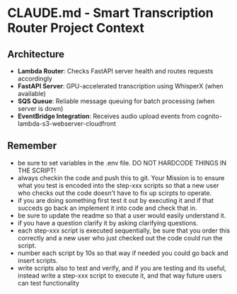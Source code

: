 # CLAUDE.md - Smart Transcription Router Project Context

## Architecture
- **Lambda Router**: Checks FastAPI server health and routes requests accordingly
- **FastAPI Server**: GPU-accelerated transcription using WhisperX (when available)
- **SQS Queue**: Reliable message queuing for batch processing (when server is down)
- **EventBridge Integration**: Receives audio upload events from cognito-lambda-s3-webserver-cloudfront

## Remember
- be sure to set variables in the .env file.  DO NOT HARDCODE THINGS IN THE SCRIPT!
- always checkin the code and push this to git. Your Mission is to ensure what you test is encoded into the step-xxx scripts so that a new user who checks out the code doesn't have to fix up scirpts to operate.
- if you are doing something first test it out by executing it and if that succeds go back an implement it into code and check that in.
- be sure to update the readme so that a user would easily understand it.
- if you have a question clarify it by asking clarifying questions.
- each step-xxx script is executed sequentially, be sure that you order this correctly and a new user who just checked out the code could run the script.
- number each script by 10s so that way if needed you could go back and insert scripts.
- write scripts also to test and verify, and if you are testing and its useful, instead write a step-xxx script to execute it, and that way future users can test functionality




